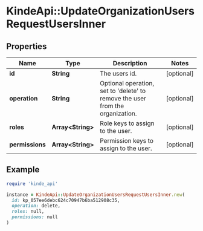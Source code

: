 # KindeApi::UpdateOrganizationUsersRequestUsersInner

## Properties

| Name | Type | Description | Notes |
| ---- | ---- | ----------- | ----- |
| **id** | **String** | The users id. | [optional] |
| **operation** | **String** | Optional operation, set to &#39;delete&#39; to remove the user from the organization. | [optional] |
| **roles** | **Array&lt;String&gt;** | Role keys to assign to the user. | [optional] |
| **permissions** | **Array&lt;String&gt;** | Permission keys to assign to the user. | [optional] |

## Example

```ruby
require 'kinde_api'

instance = KindeApi::UpdateOrganizationUsersRequestUsersInner.new(
  id: kp_057ee6debc624c70947b6ba512908c35,
  operation: delete,
  roles: null,
  permissions: null
)
```

